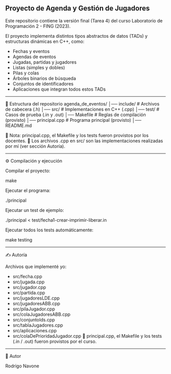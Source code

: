 Proyecto de Agenda y Gestión de Jugadores
------------------------------------------
Este repositorio contiene la versión final (Tarea 4) del curso Laboratorio de Programación 2 - FING (2023).

El proyecto implementa distintos tipos abstractos de datos (TADs) y estructuras dinámicas en C++, como:

- Fechas y eventos
- Agendas de eventos
- Jugadas, partidas y jugadores
- Listas (simples y dobles)
- Pilas y colas
- Árboles binarios de búsqueda
- Conjuntos de identificadores
- Aplicaciones que integran todos estos TADs

-------------------------------------------------------------------------------------------------------------------------------------

📂 Estructura del repositorio
agenda_de_eventos/
│── include/         # Archivos de cabecera (.h)
│── src/             # Implementaciones en C++ (.cpp)
│── test/            # Casos de prueba (.in y .out)
│── Makefile         # Reglas de compilación (provisto)
│── principal.cpp    # Programa principal (provisto)
│── README.md


🔹 Nota: principal.cpp, el Makefile y los tests fueron provistos por los docentes.
🔹 Los archivos .cpp en src/ son las implementaciones realizadas por mí (ver sección Autoría).

-------------------------------------------------------------------------------------------------------------------------------------

⚙️ Compilación y ejecución

Compilar el proyecto:

make


Ejecutar el programa:

./principal


Ejecutar un test de ejemplo:

./principal < test/fecha1-crear-imprimir-liberar.in


Ejecutar todos los tests automáticamente:

make testing

-------------------------------------------------------------------------------------------------------------------------------------

✍️ Autoría

Archivos que implementé yo:

- src/fecha.cpp
- src/jugada.cpp
- src/jugador.cpp
- src/partida.cpp
- src/jugadoresLDE.cpp
- src/jugadoresABB.cpp
- src/pilaJugador.cpp
- src/colaJugadoresABB.cpp
- src/conjuntoIds.cpp
- src/tablaJugadores.cpp
- src/aplicaciones.cpp
- src/colaDePrioridadJugador.cpp
📌 principal.cpp, el Makefile y los tests (.in / .out) fueron provistos por el curso.

-------------------------------------------------------------------------------------------------------------------------------------

👤 Autor

Rodrigo Navone